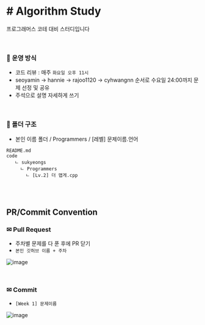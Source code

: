 # # Algorithm Study
프로그래머스 코테 대비 스터디입니다

</br>

### 📢 운영 방식
- 코드 리뷰 : 매주 `화요일 오후 11시`
- seoyamin → hannie → rajoo1120 → cyhwangnn 순서로 수요일 24:00까지 문제 선정 및 공유
- 주석으로 설명 자세하게 쓰기
</br>

### 📂 폴더 구조
- 본인 이름 폴더 / Programmers / [레벨] 문제이름.언어 
```
README.md
code
   ㄴ sukyeongs
     ㄴ Programmers
       ㄴ [Lv.2] 더 맵게.cpp
```


</br></br>

## PR/Commit Convention

### ✉ Pull Request
- 주차별 문제를 다 푼 후에 PR 닫기
- `본인 깃허브 이름 + 주차` 

![image](https://user-images.githubusercontent.com/80563849/177355374-cc26584d-84bc-4c0b-bd82-0b2945d1146a.png)   

</br>

### ✉ Commit
- `[Week 1] 문제이름`  

![image](https://user-images.githubusercontent.com/80563849/177355593-4af3aba5-776e-448b-b15f-5c2694b2602a.png)  
